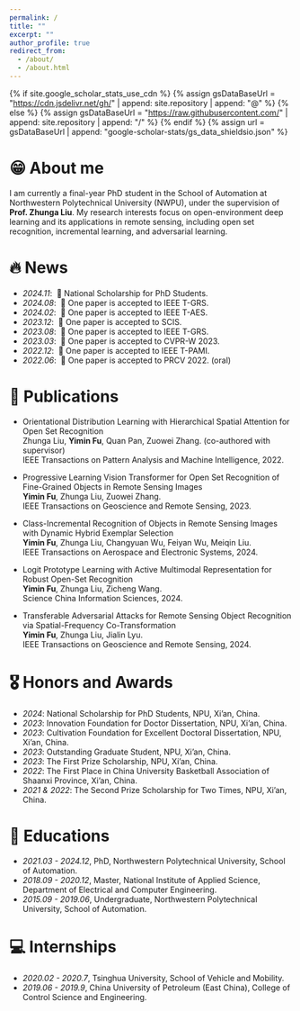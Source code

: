 ```yaml
---
permalink: /
title: ""
excerpt: ""
author_profile: true
redirect_from: 
  - /about/
  - /about.html
---
```


{% if site.google_scholar_stats_use_cdn %}
{% assign gsDataBaseUrl = "https://cdn.jsdelivr.net/gh/" | append: site.repository | append: "@" %}
{% else %}
{% assign gsDataBaseUrl = "https://raw.githubusercontent.com/" | append: site.repository | append: "/" %}
{% endif %}
{% assign url = gsDataBaseUrl | append: "google-scholar-stats/gs_data_shieldsio.json" %}

<span class='anchor' id='about-me'></span>
# 😁 About me
I am currently a final-year PhD student in the School of Automation at Northwestern Polytechnical University (NWPU), under the supervision of **Prof. Zhunga Liu**.
My research interests focus on open-environment deep learning and its applications in remote sensing, including open set recognition, incremental learning, and adversarial learning.

# 🔥 News
- *2024.11*: &nbsp;🎉 National Scholarship for PhD Students.
- *2024.08*: &nbsp;🎉 One paper is accepted to IEEE T-GRS.
- *2024.02*: &nbsp;🎉 One paper is accepted to IEEE T-AES.
- *2023.12*: &nbsp;🎉 One paper is accepted to SCIS.
- *2023.08*: &nbsp;🎉 One paper is accepted to IEEE T-GRS.
- *2023.03*: &nbsp;🎉 One paper is accepted to CVPR-W 2023.
- *2022.12*: &nbsp;🎉 One paper is accepted to IEEE T-PAMI.
- *2022.06*: &nbsp;🎉 One paper is accepted to PRCV 2022. (oral)

# 📝 Publications 

- Orientational Distribution Learning with Hierarchical Spatial Attention for Open Set Recognition
<br>Zhunga Liu, **Yimin Fu**, Quan Pan, Zuowei Zhang. (co-authored with supervisor)
<br>IEEE Transactions on Pattern Analysis and Machine Intelligence, 2022.

- Progressive Learning Vision Transformer for Open Set Recognition of Fine-Grained Objects in Remote Sensing Images
<br>**Yimin Fu**, Zhunga Liu, Zuowei Zhang.
<br>IEEE Transactions on Geoscience and Remote Sensing, 2023.

- Class-Incremental Recognition of Objects in Remote Sensing Images with Dynamic Hybrid Exemplar Selection
<br>**Yimin Fu**, Zhunga Liu, Changyuan Wu, Feiyan Wu, Meiqin Liu.
<br>IEEE Transactions on Aerospace and Electronic Systems, 2024.

- Logit Prototype Learning with Active Multimodal Representation for Robust Open-Set Recognition
<br>**Yimin Fu**, Zhunga Liu, Zicheng Wang.
<br>Science China Information Sciences, 2024.

- Transferable Adversarial Attacks for Remote Sensing Object Recognition via Spatial-Frequency Co-Transformation
<br>**Yimin Fu**, Zhunga Liu, Jialin Lyu.
<br>IEEE Transactions on Geoscience and Remote Sensing, 2024.

# 🎖 Honors and Awards
- *2024*: National Scholarship for PhD Students, NPU, Xi’an, China.
- *2023*: Innovation Foundation for Doctor Dissertation, NPU, Xi’an, China.
- *2023*: Cultivation Foundation for Excellent Doctoral Dissertation, NPU, Xi’an, China.
- *2023*: Outstanding Graduate Student, NPU, Xi’an, China.
- *2023*: The First Prize Scholarship, NPU, Xi’an, China.
- *2022*: The First Place in China University Basketball Association of Shaanxi Province, Xi’an, China.
- *2021 & 2022*: The Second Prize Scholarship for Two Times, NPU, Xi’an, China.

# 📖 Educations
- *2021.03 - 2024.12*, PhD, Northwestern Polytechnical University, School of Automation.
- *2018.09 - 2020.12*, Master, National Institute of Applied Science, Department of Electrical and Computer Engineering.
- *2015.09 - 2019.06*, Undergraduate, Northwestern Polytechnical University, School of Automation.

# 💻 Internships
- *2020.02 - 2020.7*, Tsinghua University, School of Vehicle and Mobility.
- *2019.06 - 2019.9*, China University of Petroleum (East China), College of Control Science and Engineering.
